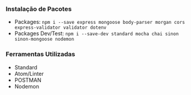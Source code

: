 ### Instalação de Pacotes
- Packages: `npm i --save express mongoose body-parser morgan cors express-validator validator dotenv`
- Packages Dev/Test: `npm i --save-dev standard mocha chai sinon sinon-mongoose nodemon`

### Ferramentas Utilizadas
- Standard
- Atom/Linter
- POSTMAN
- Nodemon
